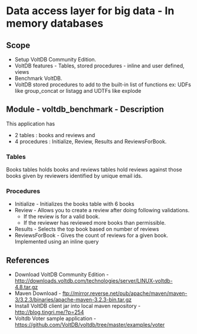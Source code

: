 Data access layer for big data - In memory databases
=====================================================

Scope
------
* Setup VoltDB Community Edition.
* VoltDB features - Tables, stored procedures - inline and user defined, views
* Benchmark VoltDB.
* VoltDB stored procedures to add to the built-in list of functions ex: UDFs like group_concat or listagg and UDTFs like explode

Module - voltdb_benchmark - Description
---------------------------------------
This application has 

- 2 tables : books and reviews  and 
- 4 procedures : Initialize, Review, Results and ReviewsForBook.

### Tables

Books tables holds books and reviews tables hold reviews against those
books given by reviewers identified by unique email ids.

### Procedures

- Initialize - Initializes the books table with 6 books
- Review - Allows you to create a review after doing following validations.
    - If the review is for a valid book.
    - If the reviewer has reviewed more books than permissible.
- Results - Selects the top book based on number of reviews
- ReviewsForBook - Gives the count of reviews for a given book. Implemented using an inline query

References
----------
- Download VoltDB Community Edition  - http://downloads.voltdb.com/technologies/server/LINUX-voltdb-4.8.tar.gz
- Maven Download - ftp://mirror.reverse.net/pub/apache/maven/maven-3/3.2.3/binaries/apache-maven-3.2.3-bin.tar.gz
- Install VoltDB client jar into local maven repository - http://blog.tingri.me/?p=254
- Voltdb Voter sample application - https://github.com/VoltDB/voltdb/tree/master/examples/voter

